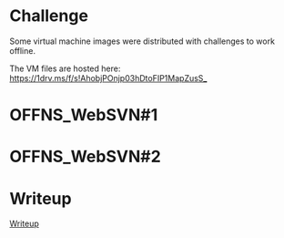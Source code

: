 # Challenge

Some virtual machine images were distributed with challenges to work offline.

The VM files are hosted here: <https://1drv.ms/f/s!AhobjPOnjp03hDtoFIP1MapZusS_>

# OFFNS_WebSVN#1

# OFFNS_WebSVN#2

# Writeup

[Writeup](WRITEUP.md)
